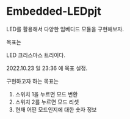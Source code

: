 # Embedded-LEDpjt
LED를 활용해서 다양한 임베디드 모듈을 구현해보자.

목표는 

LED 크리스마스 트리이다.


2022.10.23 일 23:36 에 목표 설정.

구현하고자 하는 목표는

1. 스위치 1을 누르면 모드 변환
2. 스위치 2를 누르면 모드 리셋
3. 현재 어떤 모드인지에 대한 숫자 정보

